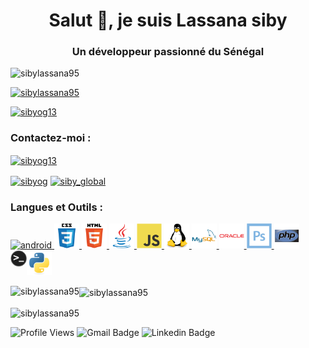 <h1 align="center">Salut 👋, je suis Lassana siby</h1>
<h3 align="center">Un développeur passionné du Sénégal</h3>

<p align="left"> <img src="https://komarev.com/ghpvc/?username=sibylassana95&label=Profile%20views&color=0e75b6&style=flat" alt="sibylassana95" /> </p>

<p align="left"> <a href="https://github.com/ryo-ma/github-profile-trophy"><img src="https://github-profile-trophy.vercel.app/?username=sibylassana95" alt="sibylassana95" /></a > </p>

<p align="left"> <a href="https://twitter.com/sibyog13" target="blank"><img src="https://img.shields.io/twitter/follow/sibyog13?logo=twitter&style=for-the-badge" alt="sibyog13" /></a> </p>

<h3 align="left">Contactez-moi :</h3>
<p align="gauche">
<a href="https://twitter.com/sibyog13" target="blank"><img align="center" src="https://raw.githubusercontent.com/rahuldkjain/github-profile-readme-generator /master/src/images/icons/Social/twitter.svg" alt="sibyog13" height="30" width="40" /></a>

<a href="https://fb.com/sibyog" target="blank"><img align="center" src="https://raw.githubusercontent.com/rahuldkjain/github-profile-readme-generator/master/src/images/icons/Social/facebook.svg" alt="sibyog" height="30" width="40" /></a>
<a href="https://instagram.com/siby_global" target="blank"><img align="center" src="https://raw.githubusercontent.com/rahuldkjain/github-profile-readme-generator /master/src/images/icons/Social/instagram.svg" alt="siby_global" height="30" width="40" /></a>
</p>


<h3 align="left">Langues et Outils :</h3>
<p align="left"> <a href="https://developer.android.com" target="_blank" rel="noreferrer"> <img src="https://raw.githubusercontent.com/devicons /devicon/master/icons/android/android-original-wordmark.svg" alt="android" width="40" height="40"/> </a>
 <a href="https://www.w3schools .com/css/" target="_blank" rel="noreferrer"> <img src="https://raw.githubusercontent.com/devicons/devicon/master/icons/css3/css3-original-wordmark.svg" alt="css3" width="40" height="40"/> </a>
  <a href="https://www.w3.org/html/" target="_blank" rel="noreferrer"><img src="https://raw.githubusercontent.com/devicons/devicon/master/icons/html5/html5-original-wordmark.svg" alt="html5" width="40" height="40"/> </a> <a href="https://www.java.com" target="_blank" rel="noreferrer"> <img src="https://raw.githubusercontent.com/devicons/devicon/master/icons/java/java-original.svg" alt="java" width="40" height="40"/> </a> <a href="https://developer.mozilla.org/en-US /docs/Web/JavaScript" target="_blank" rel="noreferrer"> <img src="https://raw.githubusercontent.com/devicons/devicon/master/icons/javascript/javascript-original.svg" alt ="javascript" width="40" height="40"/> </a> <a href="https://www.linux.org/" target="_blank" rel="noreferrer"> <img src="https://raw.githubusercontent.com/devicons/devicon/master/icons/linux/linux-original.svg" alt="linux" width="40" height="40"/> </a> 
 <a href ="https://www.mysql.com/" target="_blank" rel="noreferrer"> <img src="https://raw.githubusercontent.com/devicons/devicon/master/icons/mysql/mysql-original-wordmark.svg" alt="mysql" width="40" height="40"/> </a> <a href="https://www.oracle.com/" target="_blank" rel ="noreferrer"> <img src="https://raw.githubusercontent.com/devicons/devicon/master/icons/oracle/oracle-original.svg" alt="oracle" width="40" height="40"/ > </a> 
<a href="https://www.photoshop.com/en" target="_blank" rel="noreferrer"> <img src="https://raw.githubusercontent.com/devicons/devicon/master/icons/photoshop/photoshop-line.svg" alt="photoshop" width="40" height="40"/> </a> <a href="https://www.php.net" target="_blank" rel="noreferrer"> <img src="https://raw.githubusercontent.com/devicons/devicon/master/icons/php/php-original.svg" alt="php" width=" 40"height="40"/> </a> 
<a href="https://www.python.org" target="_blank" rel="noreferrer"> <img src="https://raw.githubusercontent.com/devicons/devicon/master/icons/python/python-original.svg" alt="python" width="40" height="40"/> </a>
<img align="left" alt="Terminal" width="26px" src="https://raw.githubusercontent.com/github/explore/80688e429a7d4ef2fca1e82350fe8e3517d3494d/topics/terminal/terminal.png" />

</p>

<p><img align="left" src="https://github-readme-stats.vercel.app/api/top-langs?username=sibylassana95&show_icons=true&locale=en&layout=compact" alt="sibylassana95" /> 

<p> <img align="center" src="https://github-readme-stats.vercel.app/api?username=sibylassana95&show_icons=true&locale=en" alt="sibylassana95" /> </p>

<p><img align="center" src="https://github-readme-streak-stats.herokuapp.com/?user=sibylassana95&" alt="sibylassana95" /></p>

  ![Profile Views](https://komarev.com/ghpvc/?username=sibylassana95&color=brightgreen)
  ![Gmail Badge](https://img.shields.io/badge/-sibylassana95-c14438?style=flat&logo=Gmail&logoColor=white&link=mailto:sibyamara95@.@gmail.com)
 ![Linkedin Badge](https://img.shields.io/badge/-sibylassana95-blue?style=flat&logo=Linkedin&logoColor=white&link=https://www.linkedin.com/in/lassana-siby-1b4314183/)

